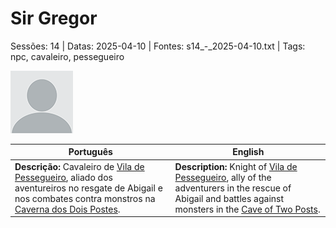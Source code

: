 
# Sir Gregor

Sessões: 14 | Datas: 2025-04-10 | Fontes: s14_-_2025-04-10.txt | Tags: npc, cavaleiro, pessegueiro

![Sir Gregor](blank.png)

| Português | English |
|-----------|---------|
| **Descrição:** Cavaleiro de [Vila de Pessegueiro](vila_de_pessegueiro.md), aliado dos aventureiros no resgate de Abigail e nos combates contra monstros na [Caverna dos Dois Postes](caverna_dos_dois_postes.md). | **Description:** Knight of [Vila de Pessegueiro](vila_de_pessegueiro.md), ally of the adventurers in the rescue of Abigail and battles against monsters in the [Cave of Two Posts](caverna_dos_dois_postes.md). |

